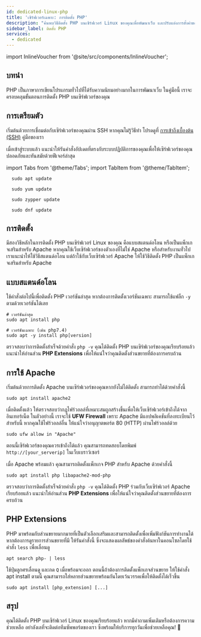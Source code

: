 ```yaml
---
id: dedicated-linux-php
title: 'เซิร์ฟเวอร์เฉพาะ: การติดตั้ง PHP'
description: "ค้นพบวิธีติดตั้ง PHP บนเซิร์ฟเวอร์ Linux ของคุณเพื่อพัฒนาเว็บ และปรับแต่งการตั้งค่าของคุณด้วยส่วนขยายที่จำเป็น → เรียนรู้เพิ่มเติมตอนนี้"
sidebar_label: ติดตั้ง PHP
services:
  - dedicated
---
```


import InlineVoucher from '@site/src/components/InlineVoucher';

## บทนำ

PHP เป็นภาษาการเขียนโปรแกรมทั่วไปที่ได้รับความนิยมอย่างมากในการพัฒนาเว็บ ในคู่มือนี้ เราจะครอบคลุมขั้นตอนการติดตั้ง PHP บนเซิร์ฟเวอร์ของคุณ

<InlineVoucher />

## การเตรียมตัว

เริ่มต้นด้วยการเชื่อมต่อกับเซิร์ฟเวอร์ของคุณผ่าน SSH หากคุณไม่รู้วิธีทำ โปรดดูที่ [การเข้าถึงเบื้องต้น (SSH)](vserver-linux-ssh.md) คู่มือของเรา

เมื่อเข้าสู่ระบบแล้ว แนะนำให้รันคำสั่งอัปเดตที่ตรงกับระบบปฏิบัติการของคุณเพื่อให้เซิร์ฟเวอร์ของคุณปลอดภัยและทันสมัยด้วยฟีเจอร์ล่าสุด

import Tabs from '@theme/Tabs';
import TabItem from '@theme/TabItem';

<Tabs>
<TabItem value="ubuntu-debian" label="Ubuntu & Debian" default>

```
  sudo apt update
```

</TabItem>
<TabItem value="centos" label="CentOS">

```
  sudo yum update
```

</TabItem>
<TabItem value="opensuse" label="OpenSUSE">

```
  sudo zypper update
```

</TabItem>
<TabItem value="fedora" label="Fedora">

```
  sudo dnf update
```

</TabItem>
</Tabs>

## การติดตั้ง

มีสองวิธีหลักในการติดตั้ง PHP บนเซิร์ฟเวอร์ Linux ของคุณ คือแบบสแตนด์อโลน หรือเป็นแพ็กเกจเสริมสำหรับ Apache หากคุณใช้เว็บเซิร์ฟเวอร์ของตัวเองที่ไม่ใช่ Apache หรือสำหรับงานทั่วไป เราแนะนำให้ใช้วิธีสแตนด์อโลน แต่ถ้าใช้กับเว็บเซิร์ฟเวอร์ Apache ให้ใช้วิธีติดตั้ง PHP เป็นแพ็กเกจเสริมสำหรับ Apache

## แบบสแตนด์อโลน

ใช้คำสั่งต่อไปนี้เพื่อติดตั้ง PHP เวอร์ชันล่าสุด หากต้องการติดตั้งเวอร์ชันเฉพาะ สามารถใช้แฟล็ก `-y` ตามด้วยเวอร์ชันได้เลย
```
# เวอร์ชันล่าสุด
sudo apt install php

# เวอร์ชันเฉพาะ (เช่น php7.4)
sudo apt -y install php[version]
```

ตรวจสอบว่าการติดตั้งสำเร็จด้วยคำสั่ง `php -v` คุณได้ติดตั้ง PHP บนเซิร์ฟเวอร์ของคุณเรียบร้อยแล้ว แนะนำให้อ่านส่วน **PHP Extensions** เพื่อให้แน่ใจว่าคุณติดตั้งส่วนขยายที่ต้องการครบถ้วน

## การใช้ Apache

เริ่มต้นด้วยการติดตั้ง Apache บนเซิร์ฟเวอร์ของคุณหากยังไม่ได้ติดตั้ง สามารถทำได้ด้วยคำสั่งนี้
```
sudo apt install apache2
```

เมื่อติดตั้งแล้ว ให้ตรวจสอบว่ากฎไฟร์วอลล์ที่เหมาะสมถูกสร้างขึ้นเพื่อให้เว็บเซิร์ฟเวอร์เข้าถึงได้จากอินเทอร์เน็ต ในตัวอย่างนี้ เราจะใช้ **UFW Firewall** เพราะ Apache มีแอปพลิเคชันที่ลงทะเบียนไว้สำหรับนี้ หากคุณใช้ไฟร์วอลล์อื่น ให้แน่ใจว่าอนุญาตพอร์ต 80 (HTTP) ผ่านไฟร์วอลล์ด้วย
```
sudo ufw allow in "Apache"
```

ตอนนี้เซิร์ฟเวอร์ของคุณควรเข้าถึงได้แล้ว คุณสามารถทดสอบโดยพิมพ์ `http://[your_serverip]` ในเว็บเบราว์เซอร์

เมื่อ Apache พร้อมแล้ว คุณสามารถติดตั้งแพ็กเกจ PHP สำหรับ Apache ด้วยคำสั่งนี้
```
sudo apt install php libapache2-mod-php
```

ตรวจสอบว่าการติดตั้งสำเร็จด้วยคำสั่ง `php -v` คุณได้ติดตั้ง PHP ร่วมกับเว็บเซิร์ฟเวอร์ Apache เรียบร้อยแล้ว แนะนำให้อ่านส่วน **PHP Extensions** เพื่อให้แน่ใจว่าคุณติดตั้งส่วนขยายที่ต้องการครบถ้วน

## PHP Extensions

PHP มาพร้อมกับส่วนขยายมากมายที่เป็นตัวเลือกเสริมและสามารถติดตั้งเพื่อเพิ่มฟังก์ชันการทำงานได้ หากต้องการดูรายการส่วนขยายที่มี ให้รันคำสั่งนี้ ซึ่งจะแสดงผลลัพธ์ของคำสั่งค้นหาในคอนโซลโดยใช้คำสั่ง `less` เพื่อเลื่อนดู
```
apt search php- | less
```

ใช้ปุ่มลูกศรเลื่อนดู และกด `Q` เมื่อพร้อมจะออก ตอนนี้ถ้าต้องการติดตั้งแพ็กเกจส่วนขยาย ให้ใช้คำสั่ง apt install ตามนี้ คุณสามารถใส่หลายส่วนขยายพร้อมกันโดยเว้นวรรคเพื่อให้ติดตั้งได้เร็วขึ้น
```
sudo apt install [php_extension] [...]
```

## สรุป

คุณได้ติดตั้ง PHP บนเซิร์ฟเวอร์ Linux ของคุณเรียบร้อยแล้ว หากมีคำถามเพิ่มเติมหรือต้องการความช่วยเหลือ อย่าลังเลที่จะติดต่อทีมซัพพอร์ตของเรา ซึ่งพร้อมให้บริการทุกวันเพื่อช่วยเหลือคุณ! 🙂

<InlineVoucher />